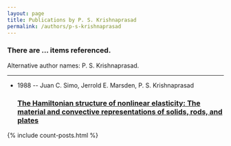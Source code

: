 ```yaml
---
layout: page
title: Publications by P. S. Krishnaprasad
permalink: /authors/p-s-krishnaprasad
---
```


<h3 id="number-posts">There are ... items referenced.</h3>
<p id='info-authors'>Alternative author names: P. S. Krishnaprasad.</p>
<hr />
<ul class="post-list">
<li><span class='post-meta'>1988 -- Juan C. Simo, Jerrold E. Marsden, P. S. Krishnaprasad</span><h3><a class='post-link' href="{{ site.baseurl }}/the-hamiltonian-structure-of-nonlinear-elasticity-the-material-and-convective-representations-of-solids-rods-and-plates">The Hamiltonian structure of nonlinear elasticity: The material and convective representations of solids, rods, and plates</a></h3></li>

</ul>
{% include count-posts.html %}
